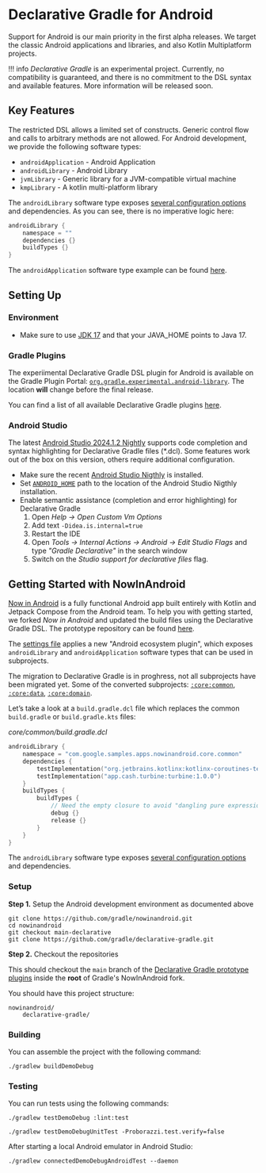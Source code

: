 
# Declarative Gradle for Android

Support for Android is our main priority in the first alpha releases.
We target the classic Android applications and libraries,
and also Kotlin Multiplatform projects.

!!! info
    _Declarative Gradle_ is an experimental project.
    Currently, no compatibility is guaranteed, and there is no commitment to the DSL syntax
    and available features.
    More information will be released soon.

## Key Features

The restricted DSL allows a limited set of constructs. Generic control flow and calls to arbitrary methods are not allowed.
For Android development, we provide the following software types:

- `androidApplication` - Android Application
- `androidLibrary` - Android Library
- `jvmLibrary` - Generic library for a JVM-compatible virtual machine
- `kmpLibrary` - A kotlin multi-platform library

The `androidLibrary` software type exposes [several configuration options](https://github.com/gradle/declarative-gradle/blob/main/unified-prototype/unified-plugin/plugin-android/src/main/java/org/gradle/api/experimental/android/library/AndroidLibrary.java) and dependencies.
As you can see, there is no imperative logic here:

```kotlin
androidLibrary {
    namespace = ""
    dependencies {}
    buildTypes {}
}
```

The `androidApplication` software type example can be found [here](https://github.com/gradle/declarative-gradle/blob/main/unified-prototype/unified-plugin/plugin-jvm/src/main/java/org/gradle/api/experimental/java/JavaApplication.java).

## Setting Up

### Environment

- Make sure to use [JDK 17](https://www.oracle.com/fr/java/technologies/downloads/#java17) and that your JAVA_HOME points to Java 17.

### Gradle Plugins

The experiimental Declarative Gradle DSL plugin for Android is available on the Gradle Plugin Portal:
[`org.gradle.experimental.android-library`](https://plugins.gradle.org/plugin/org.gradle.experimental.android-library).
The location **will** change before the final release.

You can find a list of all available Declarative Gradle plugins [here](https://plugins.gradle.org/search?term=declarative-gradle).

### Android Studio

The latest [Android Studio 2024.1.2 Nightly](https://developer.android.com/studio/nightly)
supports code completion and syntax highlighting for Declarative Gradle files (*.dcl).
Some features work out of the box on this version,
others require additional configuration.

- Make sure the recent [Android Studio Nigthly](https://developer.android.com/studio/nightly) is installed.
- Set [`ANDROID_HOME`](https://developer.android.com/tools/variables#android_home) path to the location of the Android Studio Nigthly installation.
- Enable semantic assistance (completion and error highlighting) for Declarative Gradle
  1. Open _Help -> Open Custom Vm Options_
  2. Add text `-Didea.is.internal=true`
  3. Restart the IDE
  4. Open _Tools -> Internal Actions -> Android -> Edit Studio Flags_ and type _"Gradle Declarative"_ in the search window
  5. Switch on the _Studio support for declarative files_ flag.

## Getting Started with NowInAndroid

[Now in Android](https://github.com/android/nowinandroid) is a fully functional Android app built entirely with Kotlin and Jetpack Compose from the Android team.
To help you with getting started,
we forked _Now in Android_ and updated the build files using the Declarative Gradle DSL. The prototype repository can be found [here](https://github.com/gradle/nowinandroid/tree/main-declarative).

The [settings file](settings.gradle.dcl) applies a new "Android ecosystem plugin", which exposes `androidLibrary` and `androidApplication` software types that can be used in subprojects.

The migration to Declarative Gradle is in proghress, not all subprojects have been migrated yet.
Some of the converted subprojects:
[`:core:common`](https://github.com/gradle/nowinandroid/blob/main-declarative/ccore/common/build.gradle.dcl),
[`:core:data`](https://github.com/gradle/nowinandroid/blob/main-declarative/ccore/data/build.gradle.dcl),
[`:core:domain`](https://github.com/gradle/nowinandroid/blob/main-declarative/ccore/domain/build.gradle.dcl).

Let’s take a look at a `build.gradle.dcl` file which replaces the common `build.gradle` or `build.gradle.kts` files:

_core/common/build.gradle.dcl_

```kotlin
androidLibrary {
    namespace = "com.google.samples.apps.nowinandroid.core.common"
    dependencies {
        testImplementation("org.jetbrains.kotlinx:kotlinx-coroutines-test:1.7.3")
        testImplementation("app.cash.turbine:turbine:1.0.0")
    }
    buildTypes {
        buildTypes {
            // Need the empty closure to avoid "dangling pure expression" error
            debug {}
            release {}
        }
    }
}
```

The `androidLibrary` software type exposes [several configuration options](https://github.com/gradle/declarative-gradle/blob/main/unified-prototype/unified-plugin/plugin-android/src/main/java/org/gradle/api/experimental/android/library/AndroidLibrary.java) and dependencies. 

### Setup

**Step 1.** Setup the Android development environment as documented above

```shell
git clone https://github.com/gradle/nowinandroid.git
cd nowinandroid
git checkout main-declarative
git clone https://github.com/gradle/declarative-gradle.git
```

**Step 2.** Checkout the repositories

This should checkout the `main` branch of the [Declarative Gradle prototype plugins](https://github.com/gradle/declarative-gradle) inside the **root** of Gradle's NowInAndroid fork. 

You should have this project structure:
```
nowinandroid/
    declarative-gradle/
```

### Building

You can assemble the project with the following command:

```shell
./gradlew buildDemoDebug
```

### Testing

You can run tests using the following commands:

```shell
./gradlew testDemoDebug :lint:test
```

```shell
./gradlew testDemoDebugUnitTest -Proborazzi.test.verify=false
```

After starting a local Android emulator in Android Studio:

```shell
./gradlew connectedDemoDebugAndroidTest --daemon
```
